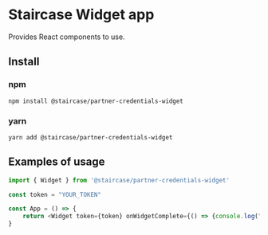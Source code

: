 # Staircase Widget app
Provides React components to use.

## Install

### npm 

```npm install @staircase/partner-credentials-widget```

### yarn 

```yarn add @staircase/partner-credentials-widget```


## Examples of usage

```js
import { Widget } from '@staircase/partner-credentials-widget'

const token = "YOUR_TOKEN"

const App = () => {
    return <Widget token={token} onWidgetComplete={() => {console.log("Widget worked")}}/>
}
```
